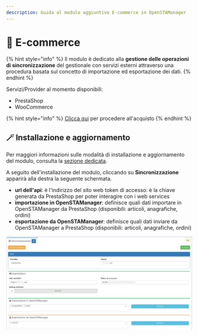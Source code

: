 ```yaml
---
description: Guida al modulo aggiuntivo E-commerce in OpenSTAManager
---
```


# 📗 E-commerce

{% hint style="info" %}
Il modulo è dedicato alla **gestione delle operazioni di sincronizzazione** del gestionale con servizi esterni attraverso una procedura basata sul concetto di importazione ed esportazione dei dati.
{% endhint %}

Servizi/Provider al momento disponibili:

* PrestaShop
* WooCommerce

{% hint style="info" %}
[Clicca qui](https://www.openstamanager.com/categoria-prodotto/moduli/) per procedere all'acquisto
{% endhint %}

## 🪄 Installazione e aggiornamento

Per maggiori informazioni sulle modalità di installazione e aggiornamento del modulo, consulta la [sezione dedicata](installazione-e-aggiornamento.md).

A seguito dell'installazione del modulo, cliccando su **Sincronizzazione** apparirà alla destra la seguente schermata.

* **url dell'api**: è l'indirizzo del sito web token di accesso: è la chiave generata da PrestaShop per poter interagire con i web services
* **importazione in OpenSTAManager**: definisce quali dati importare in OpenSTAManager da PrestaShop (disponibili: articoli, anagrafiche, ordini)
* **esportazione da OpenSTAManager**: definisce quali dati inviare da OpenSTAManager a PrestaShop (disponibili: articoli, anagrafiche, ordini)

![](../.gitbook/assets/sinc1.jpg)

